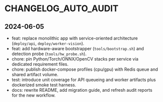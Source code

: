 # CHANGELOG_AUTO_AUDIT

## 2024-06-05
- feat: replace monolithic app with service-oriented architecture (`deploy/api`, `deploy/worker-vision`).
- feat: add hardware-aware bootstrapper (`tools/bootstrap.sh`) and detection probe (`tools/hw_probe.sh`).
- chore: pin Python/Torch/ONNX/OpenCV stacks per service via dedicated requirement files.
- chore: publish docker-compose profiles (cpu/gpu) with Redis queue and shared artifact volume.
- test: introduce unit coverage for API queueing and worker artifacts plus dockerized smoke test harness.
- docs: rewrite README, add migration guide, and refresh audit reports for the new workflow.
